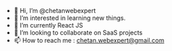 - 👋 Hi, I’m @chetanwebexpert
- 👀 I’m interested in learning new things.
- 🌱 I’m currently React JS
- 💞️ I’m looking to collaborate on SaaS projects
- 📫 How to reach me : chetan.webexpert@gmail.com

<!---
chetanwebexpert/chetanwebexpert is a ✨ special ✨ repository because its `README.md` (this file) appears on your GitHub profile.
You can click the Preview link to take a look at your changes.
--->
